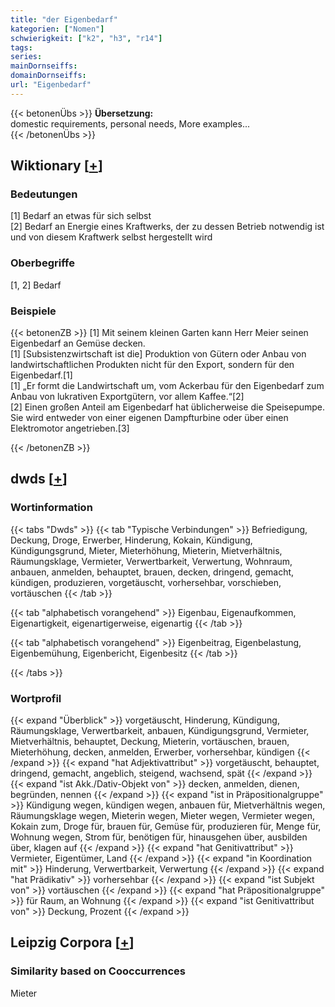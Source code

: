 ```yaml
---
title: "der Eigenbedarf"
kategorien: ["Nomen"]
schwierigkeit: ["k2", "h3", "r14"]
tags:
series:
mainDornseiffs:
domainDornseiffs:
url: "Eigenbedarf"
---
```


{{< betonenÜbs >}}
**Übersetzung:**  
domestic requirements, personal needs, More examples...  
{{< /betonenÜbs >}}

## Wiktionary [[+](https://de.wiktionary.org/wiki/Eigenbedarf)]

### Bedeutungen
[1] Bedarf an etwas für sich selbst  
[2] Bedarf an Energie eines Kraftwerks, der zu dessen Betrieb notwendig ist und von diesem Kraftwerk selbst hergestellt wird  

### Oberbegriffe
[1, 2] Bedarf  

### Beispiele
{{< betonenZB >}}
[1] Mit seinem kleinen Garten kann Herr Meier seinen Eigenbedarf an Gemüse decken.  
[1] [Subsistenzwirtschaft ist die] Produktion von Gütern oder Anbau von landwirtschaftlichen Produkten nicht für den Export, sondern für den Eigenbedarf.[1]  
[1] „Er formt die Landwirtschaft um, vom Ackerbau für den Eigenbedarf zum Anbau von lukrativen Exportgütern, vor allem Kaffee.“[2]  
[2] Einen großen Anteil am Eigenbedarf hat üblicherweise die Speisepumpe. Sie wird entweder von einer eigenen Dampfturbine oder über einen Elektromotor angetrieben.[3]  

{{< /betonenZB >}}


## dwds [[+](https://www.dwds.de/wb/Eigenbedarf)]

### Wortinformation
{{< tabs "Dwds" >}}
{{< tab "Typische Verbindungen" >}}
Befriedigung, Deckung, Droge, Erwerber, Hinderung, Kokain, Kündigung, Kündigungsgrund, Mieter, Mieterhöhung, Mieterin, Mietverhältnis, Räumungsklage, Vermieter, Verwertbarkeit, Verwertung, Wohnraum, anbauen, anmelden, behauptet, brauen, decken, dringend, gemacht, kündigen, produzieren, vorgetäuscht, vorhersehbar, vorschieben, vortäuschen
{{< /tab >}}

{{< tab "alphabetisch vorangehend" >}}
Eigenbau, Eigenaufkommen, Eigenartigkeit, eigenartigerweise, eigenartig
{{< /tab >}}

{{< tab "alphabetisch vorangehend" >}}
Eigenbeitrag, Eigenbelastung, Eigenbemühung, Eigenbericht, Eigenbesitz
{{< /tab >}}

{{< /tabs >}}

### Wortprofil
{{< expand "Überblick" >}} vorgetäuscht, Hinderung, Kündigung, Räumungsklage, Verwertbarkeit, anbauen, Kündigungsgrund, Vermieter, Mietverhältnis, behauptet, Deckung, Mieterin, vortäuschen, brauen, Mieterhöhung, decken, anmelden, Erwerber, vorhersehbar, kündigen {{< /expand >}}
{{< expand "hat Adjektivattribut" >}} vorgetäuscht, behauptet, dringend, gemacht, angeblich, steigend, wachsend, spät {{< /expand >}}
{{< expand "ist Akk./Dativ-Objekt von" >}} decken, anmelden, dienen, begründen, nennen {{< /expand >}}
{{< expand "ist in Präpositionalgruppe" >}} Kündigung wegen, kündigen wegen, anbauen für, Mietverhältnis wegen, Räumungsklage wegen, Mieterin wegen, Mieter wegen, Vermieter wegen, Kokain zum, Droge für, brauen für, Gemüse für, produzieren für, Menge für, Wohnung wegen, Strom für, benötigen für, hinausgehen über, ausbilden über, klagen auf {{< /expand >}}
{{< expand "hat Genitivattribut" >}} Vermieter, Eigentümer, Land {{< /expand >}}
{{< expand "in Koordination mit" >}} Hinderung, Verwertbarkeit, Verwertung {{< /expand >}}
{{< expand "hat Prädikativ" >}} vorhersehbar {{< /expand >}}
{{< expand "ist Subjekt von" >}} vortäuschen {{< /expand >}}
{{< expand "hat Präpositionalgruppe" >}} für Raum, an Wohnung {{< /expand >}}
{{< expand "ist Genitivattribut von" >}} Deckung, Prozent {{< /expand >}}

## Leipzig Corpora [[+](https://corpora.uni-leipzig.de/en/res?word=Eigenbedarf&corpusId=deu_newscrawl-public_2018)]


### Similarity based on Cooccurrences
Mieter

